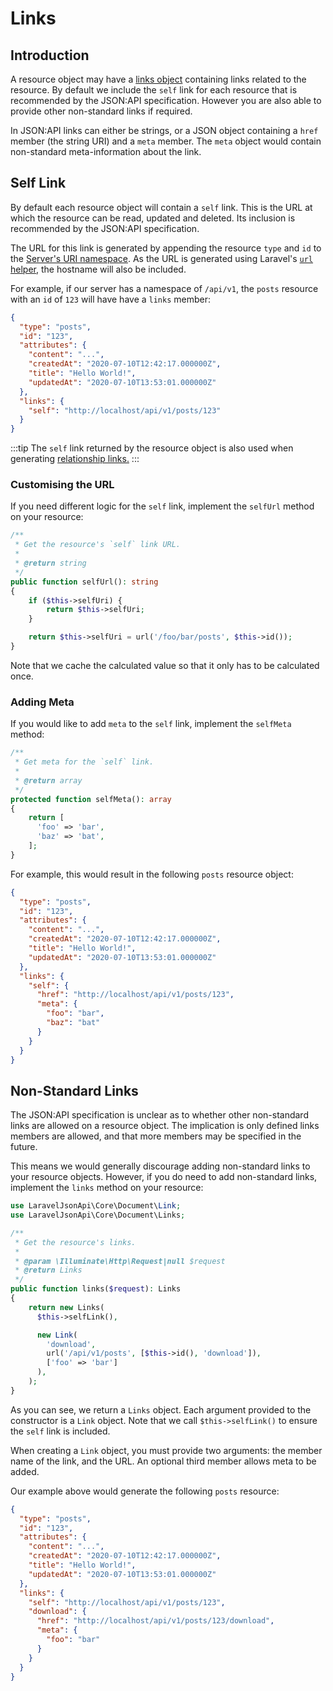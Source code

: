 # Links

## Introduction

A resource object may have a [links object](https://jsonapi.org/format/#document-links)
containing links related to the resource. By default we include the `self`
link for each resource that is recommended by the JSON:API specification.
However you are also able to provide other non-standard links if required.

In JSON:API links can either be strings, or a JSON object containing a
`href` member (the string URI) and a `meta` member. The `meta` object
would contain non-standard meta-information about the link.

## Self Link

By default each resource object will contain a `self` link. This is the URL
at which the resource can be read, updated and deleted. Its inclusion
is recommended by the JSON:API specification.

The URL for this link is generated by appending the resource `type` and `id`
to the [Server's URI namespace](../servers/#uri-namespace). As the URL
is generated using Laravel's
[`url` helper](https://laravel.com/docs/8.x/helpers#method-url), the
hostname will also be included.

For example, if our server has a namespace of `/api/v1`, the `posts`
resource with an `id` of `123` will have have a `links` member:

```json
{
  "type": "posts",
  "id": "123",
  "attributes": {
    "content": "...",
    "createdAt": "2020-07-10T12:42:17.000000Z",
    "title": "Hello World!",
    "updatedAt": "2020-07-10T13:53:01.000000Z"
  },
  "links": {
    "self": "http://localhost/api/v1/posts/123"
  }
}
```

:::tip
The `self` link returned by the resource object is also used when
generating [relationship links.](relationships.md#links)
:::

### Customising the URL

If you need different logic for the `self` link, implement the
`selfUrl` method on your resource:

```php
/**
 * Get the resource's `self` link URL.
 *
 * @return string
 */
public function selfUrl(): string
{
    if ($this->selfUri) {
        return $this->selfUri;
    }

    return $this->selfUri = url('/foo/bar/posts', $this->id());
}
```

Note that we cache the calculated value so that it only has to be
calculated once.

### Adding Meta

If you would like to add `meta` to the `self` link, implement the
`selfMeta` method:

```php
/**
 * Get meta for the `self` link.
 *
 * @return array
 */
protected function selfMeta(): array
{
    return [
      'foo' => 'bar',
      'baz' => 'bat',
    ];
}
```

For example, this would result in the following `posts` resource object:

```json
{
  "type": "posts",
  "id": "123",
  "attributes": {
    "content": "...",
    "createdAt": "2020-07-10T12:42:17.000000Z",
    "title": "Hello World!",
    "updatedAt": "2020-07-10T13:53:01.000000Z"
  },
  "links": {
    "self": {
      "href": "http://localhost/api/v1/posts/123",
      "meta": {
        "foo": "bar",
        "baz": "bat"
      }
    }
  }
}
```

## Non-Standard Links

The JSON:API specification is unclear as to whether other non-standard links
are allowed on a resource object. The implication is only defined links
members are allowed, and that more members may be specified in the future.

This means we would generally discourage adding non-standard links to your
resource objects. However, if you do need to add non-standard links,
implement the `links` method on your resource:

```php
use LaravelJsonApi\Core\Document\Link;
use LaravelJsonApi\Core\Document\Links;

/**
 * Get the resource's links.
 *
 * @param \Illuminate\Http\Request|null $request
 * @return Links
 */
public function links($request): Links
{
    return new Links(
      $this->selfLink(),

      new Link(
        'download',
        url('/api/v1/posts', [$this->id(), 'download']),
        ['foo' => 'bar']
      ),
    );
}
```

As you can see, we return a `Links` object. Each argument provided to the
constructor is a `Link` object. Note that we call `$this->selfLink()`
to ensure the `self` link is included.

When creating a `Link` object, you must provide two arguments:
the member name of the link, and the URL. An optional third member
allows meta to be added.

Our example above would generate the following `posts` resource:

```json
{
  "type": "posts",
  "id": "123",
  "attributes": {
    "content": "...",
    "createdAt": "2020-07-10T12:42:17.000000Z",
    "title": "Hello World!",
    "updatedAt": "2020-07-10T13:53:01.000000Z"
  },
  "links": {
    "self": "http://localhost/api/v1/posts/123",
    "download": {
      "href": "http://localhost/api/v1/posts/123/download",
      "meta": {
        "foo": "bar"
      }
    }
  }
}
```
